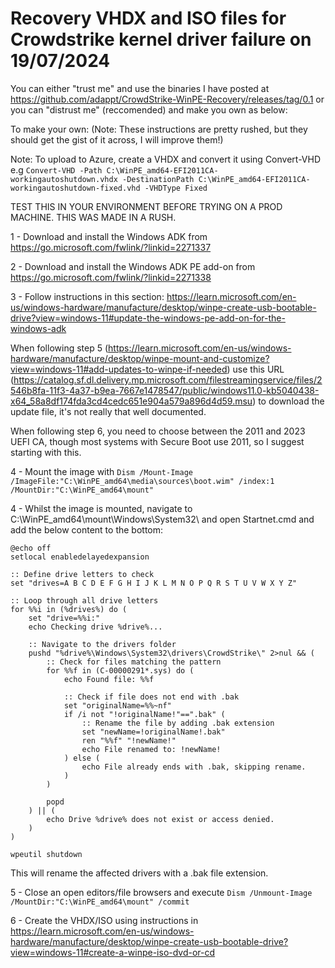 # Recovery VHDX and ISO files for Crowdstrike kernel driver failure on 19/07/2024

You can either "trust me" and use the binaries I have posted at https://github.com/adappt/CrowdStrike-WinPE-Recovery/releases/tag/0.1 or you can "distrust me" (reccomended) and make you own as below:

To make your own: (Note: These instructions are pretty rushed, but they should get the gist of it across, I will improve them!)

Note: To upload to Azure, create a VHDX and convert it using Convert-VHD e.g ```Convert-VHD -Path C:\WinPE_amd64-EFI2011CA-workingautoshutdown.vhdx -DestinationPath C:\WinPE_amd64-EFI2011CA-workingautoshutdown-fixed.vhd -VHDType Fixed```

TEST THIS IN YOUR ENVIRONMENT BEFORE TRYING ON A PROD MACHINE. THIS WAS MADE IN A RUSH.

1 - Download and install the Windows ADK from https://go.microsoft.com/fwlink/?linkid=2271337

2 - Download and install the Windows ADK PE add-on from https://go.microsoft.com/fwlink/?linkid=2271338

3 - Follow instructions in this section: https://learn.microsoft.com/en-us/windows-hardware/manufacture/desktop/winpe-create-usb-bootable-drive?view=windows-11#update-the-windows-pe-add-on-for-the-windows-adk

When following step 5 (https://learn.microsoft.com/en-us/windows-hardware/manufacture/desktop/winpe-mount-and-customize?view=windows-11#add-updates-to-winpe-if-needed) use this URL (https://catalog.sf.dl.delivery.mp.microsoft.com/filestreamingservice/files/2546b8fa-11f3-4a37-b9ea-7667e1478547/public/windows11.0-kb5040438-x64_58a8df174fda3cd4cedc651e904a579a896d4d59.msu) to download the update file, it's not really that well documented.

When following step 6, you need to choose between the 2011 and 2023 UEFI CA, though most systems with Secure Boot use 2011, so I suggest starting with this.

4 - Mount the image with ```Dism /Mount-Image /ImageFile:"C:\WinPE_amd64\media\sources\boot.wim" /index:1 /MountDir:"C:\WinPE_amd64\mount"```

4 - Whilst the image is mounted, navigate to C:\WinPE_amd64\mount\Windows\System32\ and open Startnet.cmd and add the below content to the bottom:

```
@echo off
setlocal enabledelayedexpansion

:: Define drive letters to check
set "drives=A B C D E F G H I J K L M N O P Q R S T U V W X Y Z"

:: Loop through all drive letters
for %%i in (%drives%) do (
    set "drive=%%i:"
    echo Checking drive %drive%...
    
    :: Navigate to the drivers folder
    pushd "%drive%\Windows\System32\drivers\CrowdStrike\" 2>nul && (
        :: Check for files matching the pattern
        for %%f in (C-00000291*.sys) do (
            echo Found file: %%f
            
            :: Check if file does not end with .bak
            set "originalName=%%~nf"
            if /i not "!originalName!"==".bak" (
                :: Rename the file by adding .bak extension
                set "newName=!originalName!.bak"
                ren "%%f" "!newName!"
                echo File renamed to: !newName!
            ) else (
                echo File already ends with .bak, skipping rename.
            )
        )
        
        popd
    ) || (
        echo Drive %drive% does not exist or access denied.
    )
)

wpeutil shutdown
```

This will rename the affected drivers with a .bak file extension.

5 - Close an open editors/file browsers and execute ```Dism /Unmount-Image /MountDir:"C:\WinPE_amd64\mount" /commit```

6 - Create the VHDX/ISO using instructions in https://learn.microsoft.com/en-us/windows-hardware/manufacture/desktop/winpe-create-usb-bootable-drive?view=windows-11#create-a-winpe-iso-dvd-or-cd
